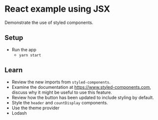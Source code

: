 # React example using JSX

Demonstrate the use of styled components.

## Setup

* Run the app
  * `yarn start`

## Learn

* Review the new imports from `styled-components`.
* Examine the documentation at https://www.styled-components.com, discuss why it might be useful to use this feature.
* Review how the button has been updated to include styling by default.
* Style the `header` and `countDisplay` components.
* Use the theme provider
* Lodash
